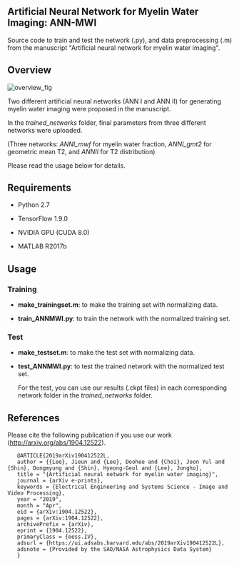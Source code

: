 ## Artificial Neural Network for Myelin Water Imaging: ANN-MWI
Source code to train and test the network (.py), and data preprocessing (.m) from the manuscript "Artificial neural network for myelin water imaging".



Overview
---------
![overview_fig](https://user-images.githubusercontent.com/49778751/56742469-c4311700-67af-11e9-84ec-b89c651bf189.png)

Two different artificial neural networks (ANN I and ANN II) for generating myelin water imaging were proposed in the manuscript.

In the *trained_networks* folder, final parameters from three different networks were uploaded.

(Three networks: *ANNI_mwf* for myelin water fraction, *ANNI_gmt2* for geometric mean T2, and *ANNII* for T2 distribution)

Please read the usage below for details.



Requirements
---------
* Python 2.7

* TensorFlow 1.9.0

* NVIDIA GPU (CUDA 8.0)

* MATLAB R2017b



Usage
---------
### Training

- **make_trainingset.m**: to make the training set with normalizing data.

- **train_ANNMWI.py**: to train the network with the normalized training set.



### Test

- **make_testset.m**: to make the test set with normalizing data.

- **test_ANNMWI.py**: to test the trained network with the normalized test set.

     For the test, you can use our results (.ckpt files) in each corresponding network folder in the *trained_networks* folder.
               


References
---------
Please cite the following publication if you use our work (http://arxiv.org/abs/1904.12522).

       @ARTICLE{2019arXiv190412522L,
       author = {{Lee}, Jieun and {Lee}, Doohee and {Choi}, Joon Yul and {Shin}, Dongmyung and {Shin}, Hyeong-Geol and {Lee}, Jongho},
       title = "{Artificial neural network for myelin water imaging}",
       journal = {arXiv e-prints},
       keywords = {Electrical Engineering and Systems Science - Image and Video Processing},
       year = "2019",
       month = "Apr",
       eid = {arXiv:1904.12522},
       pages = {arXiv:1904.12522},
       archivePrefix = {arXiv},
       eprint = {1904.12522},
       primaryClass = {eess.IV},
       adsurl = {https://ui.adsabs.harvard.edu/abs/2019arXiv190412522L},
       adsnote = {Provided by the SAO/NASA Astrophysics Data System}
       }
